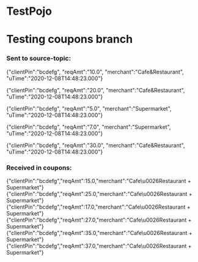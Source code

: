 # TestPojo


# Testing coupons branch
### Sent to source-topic:

{"clientPin":"bcdefg", "reqAmt":"10.0", "merchant":"Cafe&Restaurant", "uTime":"2020-12-08T14:48:23.000"}

{"clientPin":"bcdefg", "reqAmt":"20.0", "merchant":"Cafe&Restaurant", "uTime":"2020-12-08T14:48:23.000"}

{"clientPin":"bcdefg", "reqAmt":"5.0", "merchant":"Supermarket", "uTime":"2020-12-08T14:48:23.000"}

{"clientPin":"bcdefg", "reqAmt":"7.0", "merchant":"Supermarket", "uTime":"2020-12-08T14:48:23.000"}

{"clientPin":"bcdefg", "reqAmt":"30.0", "merchant":"Cafe&Restaurant", "uTime":"2020-12-08T14:48:23.000"}

### Received in coupons:

{"clientPin":"bcdefg","reqAmt":15.0,"merchant":"Cafe\u0026Restaurant + Supermarket"}
{"clientPin":"bcdefg","reqAmt":25.0,"merchant":"Cafe\u0026Restaurant + Supermarket"}
{"clientPin":"bcdefg","reqAmt":17.0,"merchant":"Cafe\u0026Restaurant + Supermarket"}
{"clientPin":"bcdefg","reqAmt":27.0,"merchant":"Cafe\u0026Restaurant + Supermarket"}
{"clientPin":"bcdefg","reqAmt":35.0,"merchant":"Cafe\u0026Restaurant + Supermarket"}
{"clientPin":"bcdefg","reqAmt":37.0,"merchant":"Cafe\u0026Restaurant + Supermarket"}
